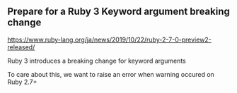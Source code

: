 ## Prepare for a Ruby 3 Keyword argument breaking change

https://www.ruby-lang.org/ja/news/2019/10/22/ruby-2-7-0-preview2-released/

Ruby 3 introduces a breaking change for keyword arguments

To care about this, we want to raise an error when warning occured on Ruby 2.7+
